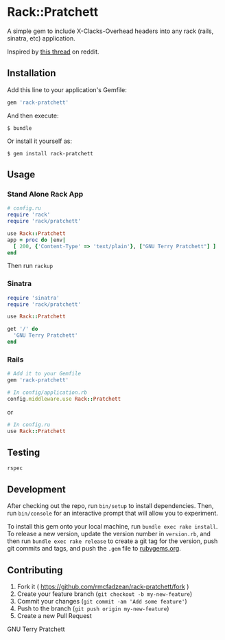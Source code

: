 # Rack::Pratchett

A simple gem to include X-Clacks-Overhead headers into any rack (rails, sinatra, etc) application.

Inspired by [this thread](http://redd.it/2yt9j6) on reddit.

## Installation

Add this line to your application's Gemfile:

```ruby
gem 'rack-pratchett'
```

And then execute:

    $ bundle

Or install it yourself as:

    $ gem install rack-pratchett

## Usage

### Stand Alone Rack App

```ruby
# config.ru
require 'rack'
require 'rack/pratchett'

use Rack::Pratchett
app = proc do |env|
  [ 200, {'Content-Type' => 'text/plain'}, ["GNU Terry Pratchett"] ]
end
```
Then run
`rackup`

### Sinatra
```ruby
require 'sinatra'
require 'rack/pratchett'

use Rack::Pratchett

get '/' do
  'GNU Terry Pratchett'
end
```

### Rails
```ruby
# Add it to your Gemfile
gem 'rack-pratchett'
```

```ruby
# In config/application.rb
config.middleware.use Rack::Pratchett
```
or

```ruby
# In config.ru
use Rack::Pratchett
```
## Testing

`rspec`

## Development

After checking out the repo, run `bin/setup` to install dependencies. Then, run `bin/console` for an interactive prompt that will allow you to experiment.

To install this gem onto your local machine, run `bundle exec rake install`. To release a new version, update the version number in `version.rb`, and then run `bundle exec rake release` to create a git tag for the version, push git commits and tags, and push the `.gem` file to [rubygems.org](https://rubygems.org).

## Contributing

1. Fork it ( https://github.com/rmcfadzean/rack-pratchett/fork )
2. Create your feature branch (`git checkout -b my-new-feature`)
3. Commit your changes (`git commit -am 'Add some feature'`)
4. Push to the branch (`git push origin my-new-feature`)
5. Create a new Pull Request


GNU Terry Pratchett
